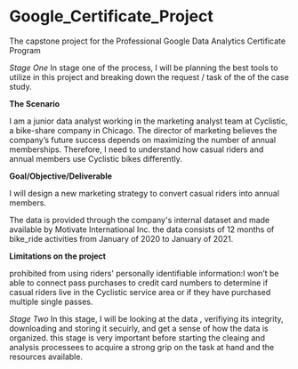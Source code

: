 # Google_Certificate_Project
The capstone project for the Professional Google Data Analytics Certificate Program

*Stage One*
In stage one of the process, I will be planning the best tools to utilize in this project and breaking down the request / task of the of the case study.

**The Scenario**

I am a junior data analyst working in the marketing analyst team at Cyclistic, a bike-share company in Chicago. The director
of marketing believes the company’s future success depends on maximizing the number of annual memberships. Therefore, I need to understand how casual riders and annual members use Cyclistic bikes differently.

**Goal/Objective/Deliverable**

I will design a new marketing strategy to convert casual riders into annual members. 

The data is provided through the company's internal dataset and made available by Motivate International Inc. the data consists of 12 months of bike_ride activities from January of 2020 to January of 2021. 


**Limitations on the project** 

prohibited from using riders' personally identifiable information:I won’t be able to connect pass purchases to credit card numbers to determine if casual riders live in the Cyclistic service area or if they have purchased multiple single passes.

*Stage Two*
In this stage, I will be looking at the data , verifiying its integrity, downloading and storing it secuirly, and get a sense of how the data is organized. 
this stage is very important before starting the cleaing and analysis processees to acquire a strong grip on the task at hand and the resources available. 

